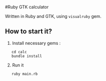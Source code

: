 #Ruby GTK calculator

Written in Ruby and GTK, using `visualruby` gem. 

## How to start it?

1. Install necessary gems :

```
   cd calc
   bundle install
```

2. Run it

```
   ruby main.rb
```


